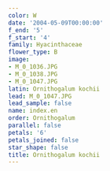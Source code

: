 ```yaml
---
color: W
date: '2004-05-09T00:00:00'
f_end: '5'
f_start: '4'
family: Hyacinthaceae
flower_type: B
image:
- M_0_1036.JPG
- M_0_1038.JPG
- M_0_1047.JPG
latin: Ornithogalum kochii
lead: M_0_1047.JPG
lead_sample: false
name: index.en
order: Ornithogalum
parallel: false
petals: '6'
petals_joined: false
star_shape: false
title: Ornithogalum kochii
---
```

